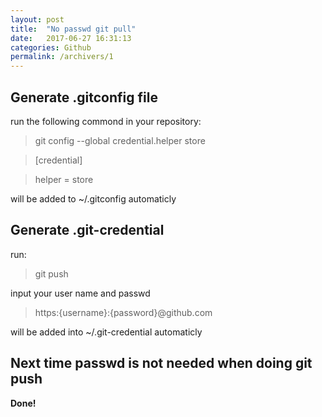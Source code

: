 ```yaml
---
layout: post
title:  "No passwd git pull"
date:   2017-06-27 16:31:13
categories: Github
permalink: /archivers/1
---
```


## Generate .gitconfig file ##
run the following commond in your repository:

> git config --global credential.helper store

>[credential]

>    helper = store

will be added to ~/.gitconfig automaticly

## Generate .git-credential ##
run: 
> git push 

input your user name and passwd

> https:{username}:{password}@github.com 

will be added into ~/.git-credential automaticly

## Next time passwd is not needed when doing git push ##
**Done!**
